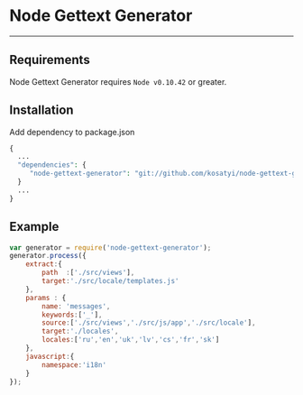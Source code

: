 # Node Gettext Generator
----
## Requirements
Node Gettext Generator requires `Node v0.10.42` or greater.
## Installation
Add dependency to package.json
```php
{
  ...
  "dependencies": {
     "node-gettext-generator": "git://github.com/kosatyi/node-gettext-generator"
  }
  ...
}
```
## Example
```javascript
var generator = require('node-gettext-generator');
generator.process({
    extract:{
        path  :['./src/views'],
        target:'./src/locale/templates.js'
    },
    params : {
        name: 'messages',
        keywords:['_'],
        source:['./src/views','./src/js/app','./src/locale'],
        target:'./locales',
        locales:['ru','en','uk','lv','cs','fr','sk']
    },
    javascript:{
        namespace:'i18n'
    }
});
```





